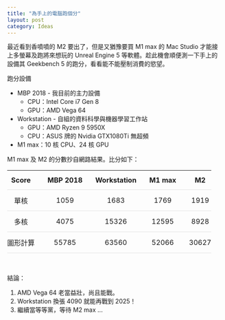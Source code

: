 ```yaml
---
title: "為手上的電腦跑個分"
layout: post
category: Ideas
---
```


<style>
th, td {
  padding: 12px 15px;
  text-align: right;
  border-bottom: 1px solid #e1e1e1;
}

th:first-child,
td:first-child {
  padding-left: 0;
}

th:last-child,
td:last-child {
  padding-right: 0;
}
</style>

最近看到香噴噴的 M2 要出了，但是又猶豫要買 M1 max 的 Mac Studio 才能接上多螢幕及跑將來想玩的 Unreal Engine 5 等軟體。趁此機會順便測一下手上的設備其 Geekbench 5 的跑分，看看能不能壓制消費的慾望。

跑分設備

- MBP 2018 - 我目前的主力設備
  - CPU：Intel Core i7 Gen 8
  - GPU：AMD Vega 64
- Workstation - 自組的資料科學與機器學習工作站
  - GPU：AMD Ryzen 9 5950X
  - CPU：ASUS 牌的 Nvidia GTX1080Ti 無超頻
- M1 max：10 核 CPU、24 核 GPU

M1 max 及 M2 的分數抄自網路結果。比分如下：

|  Score   | MBP 2018 | Workstation | M1 max |  M2   |
|:--------:|:--------:|:-----------:|:------:|:-----:|
|   單核   |   1059   |    1683     |  1769  | 1919  |
|   多核   |   4075   |    15326    | 12595  | 8928  |
| 圖形計算 |  55785   |    63560    | 52066  | 30627 |

<br>

結論：
1. AMD Vega 64 老當益壯，尚且能戰。
2. Workstation 換張 4090 就能再戰到 2025！
3. 繼續當等等黨，等待 M2 max ...